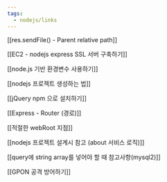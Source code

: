 ```yaml
---
tags:
  - nodejs/links
---
```



[[res.sendFile() - Parent relative path]]

[[EC2 - nodejs express SSL 서버 구축하기]]

[[node.js 기반 환경변수 사용하기]]

[[nodejs 프로젝트 생성하는 법]]

[[jQuery npm 으로 설치하기]]

[[Express - Router (경로)]]

[[적절한 webRoot 지점]]

[[nodejs 프로젝트 설계시 참고 (about 서비스 로직)]]

[[query에 string array를 넣어야 할 때 참고사항(mysql2)]]

[[GPON 공격 방어하기]]